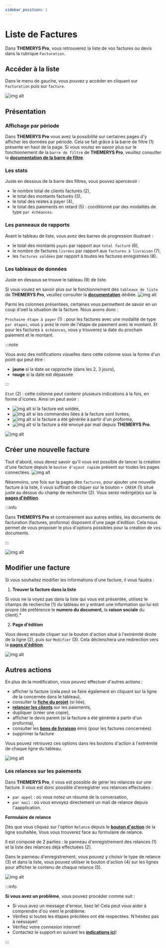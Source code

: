 ```yaml
---
sidebar_position: 1
---
```


# Liste de Factures
Dans **THEMERYS Pro**, vous retrouverez la liste de vos factures ou devis dans la rubrique `Facturation`.

## Accéder à la liste
Dans le menu de gauche, vous pouvez y accéder en cliquant sur `Facturation` puis sur `facture`.

![img alt](/img/factures-goto.png)

## Présentation
### Affichage par période
Dans **THEMERYS Pro** vous avez la possibilité sur certaines pages d'y afficher les données par période. Cela se fait grâce à la barre de filtre (1) 
présente en haut de la page.
Si vous voulez en savoir plus sur le fonctionnement de la `barre de filtre` de **THEMERYS Pro**, veuillez consulter
la **[documentation de la barre de filtre](../../outils/barre-de-filtre)**.

### Les stats
Juste en dessous de la barre des filtres, vous pouvez apercevoir : 
- le nombre total de clients facturés (2),
- le total des montants facturés (3),
- le total des restes à payer (4),
- le total des paiements en retard (5) : conditionné par des modalités de type `par échéances`.

### Les panneaux de rapports
Avant le tableau de liste, vous avez des barres de progression illustrant :
- le total des montants `payés` par rapport aux `total facturé` (6),
- le nombre de factures `livrées` par rapport aux `factures à livraison` (7),
- les `factures soldées` par rapport à toutes les factures enregistrées (8).

### Les tableaux de données
Juste en dessous se trouve le tableau (9) de liste.

Si vous voulez en savoir plus sur le fonctionnement des `tableaux de liste` de **THEMERYS Pro**, veuillez consulter
la **[documentation](../../outils/tableaux)** dédiée.
![img alt](/img/factures-structure.png)

Parmi les colonnes présentées, certaines vous permettent de savoir en un coup d'oeil la situation de la facture.
Nous avons donc :

`Prochaine étape à payer` (1) : pour les factures avec une modalité de type `par étapes`, vous y avez le nom de l'étape de paiement avec le montant. Et pour les factures `à échéances`, vous y trouverez la date du prochain paiement et le montant.

:::note

Vous avez des notifications visuelles dans cette colonne sous la forme d'un point qui peut être :
- **jaune** si la date se rapproche (dans les 2, 3 jours),
- **rouge** si la date est dépassée

:::

`État` (2) : cette colonne peut contenir plusieurs indications à la fois, en forme d'icones. Ainsi on peut avoir :
- ![img alt](/img/factures-icone-soldee.png) si la facture est soldée,
- ![img alt](/img/factures-icone-livree.png) si les commandes liées à la facture sont livrées,
- ![img alt](/img/factures-icone-liee-proforma.png) si la facture a été générée à partir d'un proforma,
- ![img alt](/img/factures-icone-envoyee.png) si la facture a été envoyé par mail depuis **THEMERYS Pro**.

![img alt](/img/factures-colonnes.png)

## Créer une nouvelle facture
Tout d'abord, vous devez savoir qu'il vous est possible de lancer la création d'une facture depuis le `bouton d'ajout rapide` présent sur toutes les pages connectées.
![img alt](/img/factures-ajout-rapide.png)

Néanmoins, une fois sur la pages des `factures`, pour ajouter une nouvelle facture à la liste, il vous suffirait de cliquer sur le bouton `+ CRÉER` (1) situé juste au dessus du champ de recherche (2).
Vous serez redirigé(e)s sur la **[pages d'édition](./edition-facture)**.

:::info

Dans **THEMERYS Pro** et contrairement aux autres entités, les documents de facturation (factures, proforma) disposent d'une page d'édition. 
Cela nous permet de vous proposer le plus d'options possibles pour la création de vos documents.

:::

![img alt](/img/factures-creation.png)

## Modifier une facture
Si vous souhaitez modifier les informations d'une facture, il vous faudra :
1. **Trouver la facture dans la liste** 

Si vous ne la voyez pas dans la liste qui vous est présentée, utilisez le champs de recherche (1) du tableau
en y entrant une information qui lui est propre (de préférence le **numero du document**, la **raison sociale** du client).*

2. **Page d'édition** 

Vous devez ensuite cliquer sur le bouton d'action situé à l'extrémité droite de la ligne (2), puis sur `Modifier` (3).
Cela déclenchera une redirection vers la **[pages d'édition](./edition-facture)**.

![img alt](/img/factures-modifier.png)

## Autres actions
En plus de la modification, vous pouvez effectuer d'autres actions :
- afficher la facture (cela peut se faire également en cliquant sur la ligne de la concernée dans le tableau),
- consulter la **[fiche du projet](../../activités/projets/fiche-projet)** (si liée),
- **[relancer les clients](#les-relances-sur-les-paiements)** sur les paiements,
- dupliquer (créer une copie),
- afficher le devis parent (si la facture a été générée à partir d'un proforma),
- consulter les **[bons de livraison](../../stocks/bons-sortie)** émis (pour les factures concernées)
- supprimer la facture

Vous pouvez retrouvez ces options dans les boutons d'action à l'extrémité de chaque ligne du tableau.

![img alt](/img/factures-action-bouton.png)

### Les relances sur les paiements
Dans **THEMERYS Pro**, il vous est possible de gérer les relances sur une facture. 
Il vous est donc possible d'enregistrer vos relances effectuées : 
- `par appel` : où vous notez un résumé de la conversation,
- `par mail` : où vous envoyez directement un mail de relance depuis l'aapplication.

**Formulaire de relance**

Dès que vous cliquez sur l'option `Relance` depuis le **[bouton d'action](#autres-actions)** de la ligne souhaitée, Vous vous trouverez face au formulaire de relance.

Il est composé de 2 parties : le panneau d'enregistrement des relances (1) et la liste des relances déjà effectuées (2).

Dans le panneau d'enregistrement, vous pouvez y choisir le type de relance (3) et dans la liste, vous pouvez utiliser le bouton d'action (4) sur les lignes pour afficher le contenu de chaque relance (5).

![img alt](/img/factures-form-relance.png)

:::info

**Si vous avez un problème**, vous pouvez procéder comme suit :
- Si vous avez un message d'erreur, lisez le! Cela peut vous aider à comprendre d'où vient le problème.
- Vérifiez si toutes les étapes précitées ont été respectées. N'hésitez pas à reéssayer!
- Vérifiez votre connexion internet!
- Contactez le support en suivant les **[indications ici](../../outils/contact-support)**!

:::
